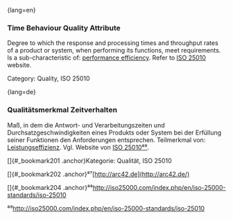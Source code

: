 {lang=en}
### Time Behaviour Quality Attribute
Degree to which the response and processing times and throughput rates of a product or system, when performing its functions, meet requirements.
Is a sub-characteristic of: [performance efficiency](#term-performance-efficiency-quality-attribute).
Refer to [ISO 25010](http://iso25000.com/index.php/en/iso-25000-standards/iso-25010) website.

Category: Quality, ISO 25010

{lang=de}
### Qualitätsmerkmal Zeitverhalten

Maß, in dem die Antwort- und Verarbeitungszeiten und
Durchsatzgeschwindigkeiten eines Produkts oder System bei der
Erfüllung seiner Funktionen den Anforderungen entsprechen. Teilmerkmal
von: [Leistungseffizienz](#_bookmark152). Vgl. Website von [ISO
25010](http://iso25000.com/index.php/en/iso-25000-standards/iso-25010)[⁸⁹](#_bookmark204).

[]{#_bookmark201 .anchor}Kategorie: Qualität, ISO 25010

[]{#_bookmark202 .anchor}⁸⁷[http://arc42.de](http://arc42.de/)

[]{#_bookmark204
.anchor}⁸⁸<http://iso25000.com/index.php/en/iso-25000-standards/iso-25010>

⁸⁹<http://iso25000.com/index.php/en/iso-25000-standards/iso-25010>


